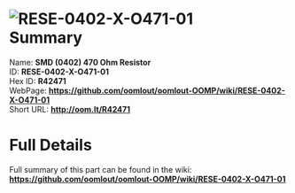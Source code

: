 
![RESE-0402-X-O471-01](https://github.com/oomlout/oomlout-OOMP/blob/master/parts/RESE-0402-X-O471-01/RESE-0402-X-O471-01_420.jpg)   
Summary
=================
  
Name: __SMD (0402) 470 Ohm Resistor__    
ID: __RESE-0402-X-O471-01__   
Hex ID: __R42471__   
WebPage: __https://github.com/oomlout/oomlout-OOMP/wiki/RESE-0402-X-O471-01__   
Short URL: __http://oom.lt/R42471__   

Full Details
==========================
Full summary of this part can be found in the wiki:   
__https://github.com/oomlout/oomlout-OOMP/wiki/RESE-0402-X-O471-01__    

